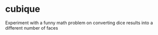 # cubique
Experiment with a funny math problem on converting dice results into a different number of faces
